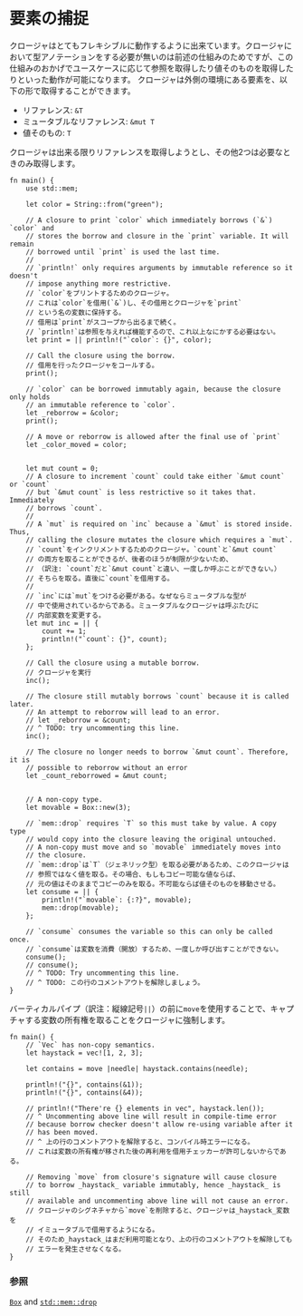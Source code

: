 <!--
# Capturing
-->
# 要素の捕捉

<!--
Closures are inherently flexible and will do what the functionality requires
to make the closure work without annotation. This allows capturing to
flexibly adapt to the use case, sometimes moving and sometimes borrowing.
Closures can capture variables:
-->
クロージャはとてもフレキシブルに動作するように出来ています。クロージャにおいて型アノテーションをする必要が無いのは前述の仕組みのためですが、この仕組みのおかげでユースケースに応じて参照を取得したり値そのものを取得したりといった動作が可能になります。
クロージャは外側の環境にある要素を、以下の形で取得することができます。

<!--
* by reference: `&T`
* by mutable reference: `&mut T`
* by value: `T`
-->
* リファレンス: `&T`
* ミュータブルなリファレンス: `&mut T`
* 値そのもの: `T`

<!--
They preferentially capture variables by reference and only go lower when
required.
-->
クロージャは出来る限りリファレンスを取得しようとし、その他2つは必要なときのみ取得します。

```rust,editable
fn main() {
    use std::mem;
    
    let color = String::from("green");

    // A closure to print `color` which immediately borrows (`&`) `color` and
    // stores the borrow and closure in the `print` variable. It will remain
    // borrowed until `print` is used the last time. 
    //
    // `println!` only requires arguments by immutable reference so it doesn't
    // impose anything more restrictive.
    // `color`をプリントするためのクロージャ。
    // これは`color`を借用(`&`)し、その借用とクロージャを`print`
    // という名の変数に保持する。
    // 借用は`print`がスコープから出るまで続く。
    // `println!`は参照を与えれば機能するので、これ以上なにかする必要はない。
    let print = || println!("`color`: {}", color);

    // Call the closure using the borrow.
    // 借用を行ったクロージャをコールする。
    print();

    // `color` can be borrowed immutably again, because the closure only holds
    // an immutable reference to `color`. 
    let _reborrow = &color;
    print();

    // A move or reborrow is allowed after the final use of `print`
    let _color_moved = color;


    let mut count = 0;
    // A closure to increment `count` could take either `&mut count` or `count`
    // but `&mut count` is less restrictive so it takes that. Immediately
    // borrows `count`.
    //
    // A `mut` is required on `inc` because a `&mut` is stored inside. Thus,
    // calling the closure mutates the closure which requires a `mut`.
    // `count`をインクリメントするためのクロージャ。`count`と`&mut count`
    // の両方を取ることができるが、後者のほうが制限が少ないため、
    // （訳注: `count`だと`&mut count`と違い、一度しか呼ぶことができない。）
    // そちらを取る。直後に`count`を借用する。
    //
    // `inc`には`mut`をつける必要がある。なぜならミュータブルな型が
    // 中で使用されているからである。ミュータブルなクロージャは呼ぶたびに
    // 内部変数を変更する。
    let mut inc = || {
        count += 1;
        println!("`count`: {}", count);
    };

    // Call the closure using a mutable borrow.
    // クロージャを実行
    inc();

    // The closure still mutably borrows `count` because it is called later.
    // An attempt to reborrow will lead to an error.
    // let _reborrow = &count; 
    // ^ TODO: try uncommenting this line.
    inc();

    // The closure no longer needs to borrow `&mut count`. Therefore, it is
    // possible to reborrow without an error
    let _count_reborrowed = &mut count; 

    
    // A non-copy type.
    let movable = Box::new(3);

    // `mem::drop` requires `T` so this must take by value. A copy type
    // would copy into the closure leaving the original untouched.
    // A non-copy must move and so `movable` immediately moves into
    // the closure.
    // `mem::drop`は`T`（ジェネリック型）を取る必要があるため、このクロージャは
    // 参照ではなく値を取る。その場合、もしもコピー可能な値ならば、
    // 元の値はそのままでコピーのみを取る。不可能ならば値そのものを移動させる。
    let consume = || {
        println!("`movable`: {:?}", movable);
        mem::drop(movable);
    };

    // `consume` consumes the variable so this can only be called once.
    // `consume`は変数を消費（開放）するため、一度しか呼び出すことができない。
    consume();
    // consume();
    // ^ TODO: Try uncommenting this line.
    // ^ TODO: この行のコメントアウトを解除しましょう。
}
```

<!--
Using `move` before vertical pipes forces closure
to take ownership of captured variables:
-->

バーティカルパイプ（訳注：縦線記号`||`）の前に`move`を使用することで、キャプチャする変数の所有権を取ることをクロージャに強制します。

```rust,editable
fn main() {
    // `Vec` has non-copy semantics.
    let haystack = vec![1, 2, 3];

    let contains = move |needle| haystack.contains(needle);

    println!("{}", contains(&1));
    println!("{}", contains(&4));

    // println!("There're {} elements in vec", haystack.len());
    // ^ Uncommenting above line will result in compile-time error
    // because borrow checker doesn't allow re-using variable after it
    // has been moved.
    // ^ 上の行のコメントアウトを解除すると、コンパイル時エラーになる。
    // これは変数の所有権が移された後の再利用を借用チェッカーが許可しないからである。

    // Removing `move` from closure's signature will cause closure
    // to borrow _haystack_ variable immutably, hence _haystack_ is still
    // available and uncommenting above line will not cause an error.
    // クロージャのシグネチャから`move`を削除すると、クロージャは_haystack_変数を
    // イミュータブルで借用するようになる。
    // そのため_haystack_はまだ利用可能となり、上の行のコメントアウトを解除しても
    // エラーを発生させなくなる。
}
```

<!--
### See also:
-->
### 参照

[`Box`][box] and [`std::mem::drop`][drop]

[box]: ../../std/box.md
[drop]: https://doc.rust-lang.org/std/mem/fn.drop.html

